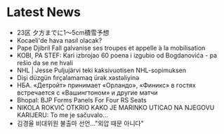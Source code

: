 # Latest News
-  23区 夕方までに1～5cm積雪予想
-  Kocaeli'de hava nasıl olacak?
-  Pape Djibril Fall galvanise ses troupes et appelle à la mobilisation
-  KOBI, PA STEF: Kari izbrojao 60 poena i izgubio od Bogdanovića - pa rešio da se ne hvali
-  NHL | Jesse Puljujärvi teki kaksivuotisen NHL-sopimuksen
-  Dişi düzgün fırçalamamaq ürək xəstəliyinə
-  НБА. «Детройт» принимает «Орландо», «Финикс» в гостях встречается с «Вашингтоном» и другие матчи
-  Bhopal: BJP Forms Panels For Four RS Seats
-  NIKOLA ROKVIĆ OTKRIO KAKO JE MARINKO UTICAO NA NJEGOVU KARIJERU: To me je sačuvalo...
-  김경율 비대위원 불출마 선언…"외압 때문 아니다"
